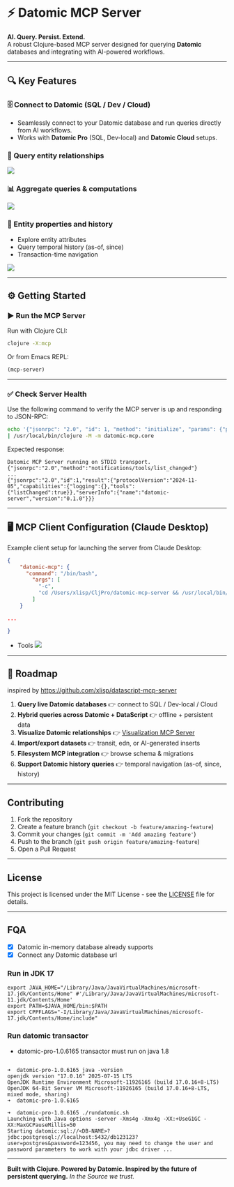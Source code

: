 # ⚡ Datomic MCP Server

**AI. Query. Persist. Extend.**  
A robust Clojure-based MCP server designed for querying **Datomic** databases and integrating with AI-powered workflows.

---

## 🔍 Key Features

### 🗄️ Connect to Datomic (SQL / Dev / Cloud)

* Seamlessly connect to your Datomic database and run queries directly from AI workflows.  
* Works with **Datomic Pro** (SQL, Dev-local) and **Datomic Cloud** setups.

### 📂 Query entity relationships

![](./images/demo-rel.png)

### 📊 Aggregate queries & computations

![](./images/demo-stats.png)

### 🧾 Entity properties and history

* Explore entity attributes  
* Query temporal history (as-of, since)  
* Transaction-time navigation

![](./images/demo-entity.png)

---

## ⚙️ Getting Started

### ▶️ Run the MCP Server

Run with Clojure CLI:

```bash
clojure -X:mcp
````

Or from Emacs REPL:

```clojure
(mcp-server)
```

---

### ✅ Check Server Health

Use the following command to verify the MCP server is up and responding to JSON-RPC:

```bash
echo '{"jsonrpc": "2.0", "id": 1, "method": "initialize", "params": {"protocolVersion": "2024-11-05", "capabilities": {}, "clientInfo": {"name": "test", "version": "1.0"}}}' \
| /usr/local/bin/clojure -M -m datomic-mcp.core
```

Expected response:

```
Datomic MCP Server running on STDIO transport.
{"jsonrpc":"2.0","method":"notifications/tools/list_changed"}
...
{"jsonrpc":"2.0","id":1,"result":{"protocolVersion":"2024-11-05","capabilities":{"logging":{},"tools":{"listChanged":true}},"serverInfo":{"name":"datomic-server","version":"0.1.0"}}}
```

---

## 🖥️ MCP Client Configuration (Claude Desktop)

Example client setup for launching the server from Claude Desktop:

```json
{
    "datomic-mcp": {
      "command": "/bin/bash",
        "args": [
          "-c",
          "cd /Users/xlisp/CljPro/datomic-mcp-server && /usr/local/bin/clojure -M -m datomic-mcp.core"
        ]
    }

...

}
```

* Tools
  ![](./images/tools.png)

---

## 🔮 Roadmap

inspired by https://github.com/xlisp/datascript-mcp-server

1. **Query live Datomic databases** 👉 connect to SQL / Dev-local / Cloud
2. **Hybrid queries across Datomic + DataScript** 👉 offline + persistent data
3. **Visualize Datomic relationships** 👉 [Visualization MCP Server](https://github.com/xlisp/visualization-mcp-server)
4. **Import/export datasets** 👉 transit, edn, or AI-generated inserts
5. **Filesystem MCP integration** 👉 browse schema & migrations
6. **Support Datomic history queries** 👉 temporal navigation (as-of, since, history)

---

## Contributing

1. Fork the repository
2. Create a feature branch (`git checkout -b feature/amazing-feature`)
3. Commit your changes (`git commit -m 'Add amazing feature'`)
4. Push to the branch (`git push origin feature/amazing-feature`)
5. Open a Pull Request

---

## License

This project is licensed under the MIT License - see the [LICENSE](LICENSE) file for details.

---

## FQA

- [x] Datomic in-memory database already supports
- [x] Connect any Datomic database url

### Run in JDK 17

```
export JAVA_HOME="/Library/Java/JavaVirtualMachines/microsoft-17.jdk/Contents/Home" #'/Library/Java/JavaVirtualMachines/microsoft-11.jdk/Contents/Home'
export PATH=$JAVA_HOME/bin:$PATH
export CPPFLAGS="-I/Library/Java/JavaVirtualMachines/microsoft-17.jdk/Contents/Home/include"

```

### Run datomic transactor

* datomic-pro-1.0.6165 transactor must run on java 1.8

```

➜  datomic-pro-1.0.6165 java -version
openjdk version "17.0.16" 2025-07-15 LTS
OpenJDK Runtime Environment Microsoft-11926165 (build 17.0.16+8-LTS)
OpenJDK 64-Bit Server VM Microsoft-11926165 (build 17.0.16+8-LTS, mixed mode, sharing)
➜  datomic-pro-1.0.6165

➜  datomic-pro-1.0.6165 ./rundatomic.sh
Launching with Java options -server -Xms4g -Xmx4g -XX:+UseG1GC -XX:MaxGCPauseMillis=50
Starting datomic:sql://<DB-NAME>?jdbc:postgresql://localhost:5432/db123123?user=postgres&password=123456, you may need to change the user and password parameters to work with your jdbc driver ...

```

---

**Built with Clojure. Powered by Datomic. Inspired by the future of persistent querying.**
*In the Source we trust.*

